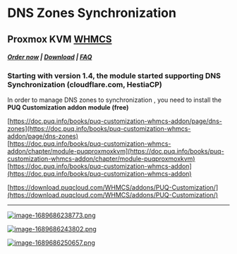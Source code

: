 # DNS Zones Synchronization

## Proxmox KVM **[WHMCS](https://puqcloud.com/link.php?id=77)**

#####  [Order now](https://puqcloud.com/index.php?rp=/store/whmcs-module-proxmox-kvm) | [Download](https://download.puqcloud.com/WHMCS/servers/PUQ_WHMCS-Proxmox-KVM/) | [FAQ](https://faq.puqcloud.com/)

### Starting with version 1.4, the module started supporting **DNS Synchronization** (cloudflare.com, HestiaCP)

In order to manage DNS zones to synchronization , you need to install the **PUQ Customization addon module (free)**

[https://doc.puq.info/books/puq-customization-whmcs-addon/page/dns-zones](https://doc.puq.info/books/puq-customization-whmcs-addon/page/dns-zones)  
[https://doc.puq.info/books/puq-customization-whmcs-addon/chapter/module-puqproxmoxkvm](https://doc.puq.info/books/puq-customization-whmcs-addon/chapter/module-puqproxmoxkvm)  
[https://doc.puq.info/books/puq-customization-whmcs-addon](https://doc.puq.info/books/puq-customization-whmcs-addon)  
  
[https://download.puqcloud.com/WHMCS/addons/PUQ-Customization/](https://download.puqcloud.com/WHMCS/addons/PUQ-Customization/)

- - - - - -

[![image-1689686238773.png](https://doc.puq.info/uploads/images/gallery/2023-07/scaled-1680-/image-1689686238773.png)](https://doc.puq.info/uploads/images/gallery/2023-07/image-1689686238773.png)

[![image-1689686243802.png](https://doc.puq.info/uploads/images/gallery/2023-07/scaled-1680-/image-1689686243802.png)](https://doc.puq.info/uploads/images/gallery/2023-07/image-1689686243802.png)

[![image-1689686250657.png](https://doc.puq.info/uploads/images/gallery/2023-07/scaled-1680-/image-1689686250657.png)](https://doc.puq.info/uploads/images/gallery/2023-07/image-1689686250657.png)